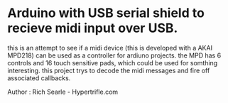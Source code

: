 # Arduino with USB serial shield to recieve midi input over USB.
this is an attempt to see if a midi device (this is developed with a AKAI MPD218) can be used as a controller for ardiuno projects.
the MPD has 6 controls and 16 touch sensitive pads, which could be used for somthing interesting.
this project trys to decode the midi messages and fire off associated callbacks.

Author : Rich Searle - Hypertrifle.com

